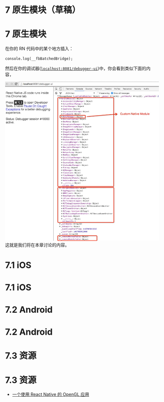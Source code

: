 # 7 原生模块（草稿）

# 7 原生模块

在你的 RN 代码中的某个地方插入：

`console.log(__fbBatchedBridge);`

然后在你的调试器([`localhost:8081/debugger-ui`](http://localhost:8081/debugger-ui))中，你会看到类似下面的内容，

![](img/native_modules_screenshot.png) 这就是我们将在本章讨论的内容。

# 7.1 iOS

# 7.1 iOS

# 7.2 Android

# 7.2 Android

# 7.3 资源

# 7.3 资源

+   [一个使用 React Native 的 OpenGL 应用](http://jlongster.com/First-Impressions-using-React-Native)
